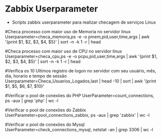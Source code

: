 # Zabbix Userparameter

- Scripts zabbix userparameter para realizar checagem de serviços Linux 

#Checa processo com maior uso de Memoria no servidor linux
Userparameter=checa_memoria,ps -e -o pmem,pid,user,time,args | awk '{print $1, $2, $3, $4, $5}' | sort -n -k 1 -r | head

#Checa processo com maior uso de CPU no servidor linux
Userparameter=checa_cpu,ps -e -o pcpu,pid,user,time,args | awk '{print $1, $2, $3, $4, $5}' | sort -n -k 1 -r | head

#Verifica os 10 Ultimos registro de logon no servidor com seu usuário, mês, dia, horario e tempo de sessão 
Userparameter=Checa_Usuarios_Logados,last | head -10 | sort | awk '{print $1,  $5, $6, $7, $10}'

#Verificar o pool de conexões do PHP 
UserParameter=count_connections, ps -aux | grep 'php' | wc -l 

#Verificar o pool de conexões do Zabbix
UserParameter=pool_connections_zabbix, ps -aux | grep 'zabbix' | wc -l 

#Verificar o pool de conexões do Mysql
UserParameter=check_connections_mysql, netstat -an | grep 3306 | wc -l 
